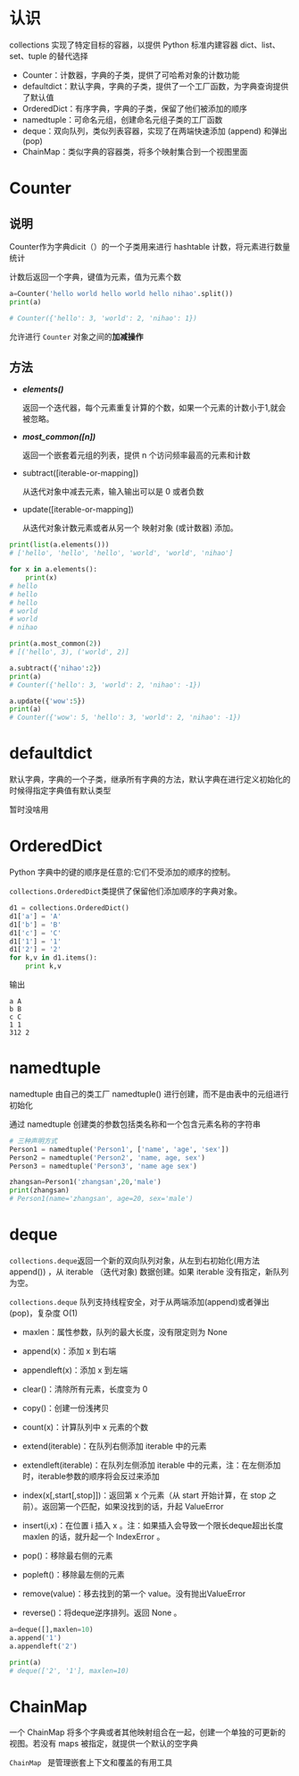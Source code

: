 # 认识

collections 实现了特定目标的容器，以提供 Python 标准内建容器 dict、list、set、tuple 的替代选择

- Counter：计数器，字典的子类，提供了可哈希对象的计数功能
- defaultdict：默认字典，字典的子类，提供了一个工厂函数，为字典查询提供了默认值
- OrderedDict：有序字典，字典的子类，保留了他们被添加的顺序
- namedtuple：可命名元组，创建命名元组子类的工厂函数
- deque：双向队列，类似列表容器，实现了在两端快速添加 (append) 和弹出 (pop)
- ChainMap：类似字典的容器类，将多个映射集合到一个视图里面

# Counter

## 说明

Counter作为字典dicit（）的一个子类用来进行 hashtable 计数，将元素进行数量统计

计数后返回一个字典，键值为元素，值为元素个数

```python
a=Counter('hello world hello world hello nihao'.split())
print(a)

# Counter({'hello': 3, 'world': 2, 'nihao': 1})
```

允许进行 `Counter` 对象之间的**加减操作**

## 方法

- ***elements()***

    返回一个迭代器，每个元素重复计算的个数，如果一个元素的计数小于1,就会被忽略。

- ***most_common([n])***

    返回一个嵌套着元组的列表，提供 n 个访问频率最高的元素和计数

- subtract([iterable-or-mapping])

    从迭代对象中减去元素，输入输出可以是 0 或者负数

- update([iterable-or-mapping])

    从迭代对象计数元素或者从另一个 映射对象 (或计数器) 添加。

```python
print(list(a.elements()))
# ['hello', 'hello', 'hello', 'world', 'world', 'nihao']

for x in a.elements():
    print(x)
# hello
# hello
# hello
# world
# world
# nihao

print(a.most_common(2))
# [('hello', 3), ('world', 2)]

a.subtract({'nihao':2})
print(a)
# Counter({'hello': 3, 'world': 2, 'nihao': -1})

a.update({'wow':5})
print(a)
# Counter({'wow': 5, 'hello': 3, 'world': 2, 'nihao': -1})

```

# defaultdict

默认字典，字典的一个子类，继承所有字典的方法，默认字典在进行定义初始化的时候得指定字典值有默认类型

暂时没啥用

# OrderedDict

Python 字典中的键的顺序是任意的:它们不受添加的顺序的控制。

`collections.OrderedDict`类提供了保留他们添加顺序的字典对象。

```python
d1 = collections.OrderedDict()
d1['a'] = 'A'
d1['b'] = 'B'
d1['c'] = 'C'
d1['1'] = '1'
d1['2'] = '2'
for k,v in d1.items():
    print k,v
```

输出

```python\
a A
b B
c C
1 1
312 2
```



# namedtuple

namedtuple 由自己的类工厂 namedtuple() 进行创建，而不是由表中的元组进行初始化

通过 namedtuple 创建类的参数包括类名称和一个包含元素名称的字符串

```python
# 三种声明方式
Person1 = namedtuple('Person1', ['name', 'age', 'sex'])
Person2 = namedtuple('Person2', 'name, age, sex')
Person3 = namedtuple('Person3', 'name age sex')

zhangsan=Person1('zhangsan',20,'male')
print(zhangsan)
# Person1(name='zhangsan', age=20, sex='male')
```

# deque

`collections.deque`返回一个新的双向队列对象，从左到右初始化(用方法 append()) ，从 iterable （迭代对象) 数据创建。如果 iterable 没有指定，新队列为空。

`collections.deque` 队列支持线程安全，对于从两端添加(append)或者弹出(pop)，复杂度 O(1)

- maxlen：属性参数，队列的最大长度，没有限定则为 None

- append(x)：添加 x 到右端
- appendleft(x)：添加 x 到左端
- clear()：清除所有元素，长度变为 0
- copy()：创建一份浅拷贝
- count(x)：计算队列中 x 元素的个数
- extend(iterable)：在队列右侧添加 iterable 中的元素
- extendleft(iterable)：在队列左侧添加 iterable 中的元素，注：在左侧添加时，iterable参数的顺序将会反过来添加
- index(x[,start[,stop]])：返回第 x 个元素（从 start 开始计算，在 stop 之前）。返回第一个匹配，如果没找到的话，升起 ValueError 
- insert(i,x)：在位置 i 插入 x 。注：如果插入会导致一个限长deque超出长度 maxlen 的话，就升起一个 IndexError 。
- pop()：移除最右侧的元素
- popleft()：移除最左侧的元素
- remove(value)：移去找到的第一个 value。没有抛出ValueError
- reverse()：将deque逆序排列。返回 None 。

```python
a=deque([],maxlen=10)
a.append('1')
a.appendleft('2')

print(a)
# deque(['2', '1'], maxlen=10)
```

# ChainMap

一个 ChainMap 将多个字典或者其他映射组合在一起，创建一个单独的可更新的视图。若没有 maps 被指定，就提供一个默认的空字典 

`ChainMap ` 是管理嵌套上下文和覆盖的有用工具